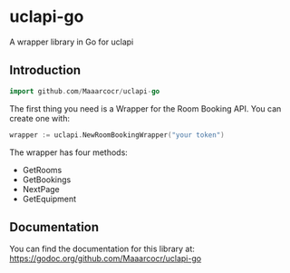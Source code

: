 # uclapi-go
A wrapper library in Go for uclapi
## Introduction
```go
import github.com/Maaarcocr/uclapi-go
```
The first thing you need is a Wrapper for the Room Booking API. You can create one with:
```go
wrapper := uclapi.NewRoomBookingWrapper("your token")
```
The wrapper has four methods:
* GetRooms
* GetBookings
* NextPage
* GetEquipment

## Documentation
You can find the documentation for this library at: https://godoc.org/github.com/Maaarcocr/uclapi-go
